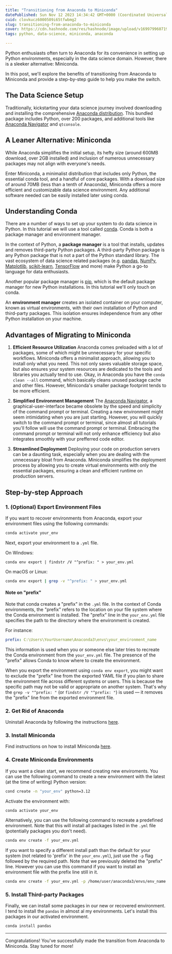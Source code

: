 ```yaml
---
title: "Transitioning from Anaconda to Miniconda"
datePublished: Sun Nov 12 2023 14:34:42 GMT+0000 (Coordinated Universal Time)
cuid: clovkucz6000509i65tfwbmg2
slug: transitioning-from-anaconda-to-miniconda
cover: https://cdn.hashnode.com/res/hashnode/image/upload/v1699799607198/1412558f-b5d3-4f63-8fa3-1934b063da50.png
tags: python, data-science, miniconda, anaconda

---
```


Python enthusiasts often turn to Anaconda for its convenience in setting up Python environments, especially in the data science domain. However, there is a sleeker alternative: Miniconda. 

In this post, we'll explore the benefits of transitioning from Anaconda to Miniconda and provide a step-by-step guide to help you make the switch.

## The Data Science Setup

Traditionally, kickstarting your data science journey involved downloading and installing the comprehensive [Anaconda distribution](https://www.anaconda.com/distribution/). This bundled package includes Python, over 200 packages, and additional tools like [Anaconda Navigator](https://docs.anaconda.com/anaconda/navigator/) and `qtconsole`.

## A Leaner Alternative: Miniconda

While Anaconda simplifies the initial setup, its hefty size (around 600MB download, over 2GB installed) and inclusion of numerous unnecessary packages may not align with everyone's needs. 

Enter Miniconda, a minimalist distribution that includes only Python, the essential conda tool, and a handful of core packages. With a download size of around 70MB (less than a tenth of Anaconda), Miniconda offers a more efficient and customizable data science environment. Any additional software needed can be easily installed later using conda.

## Understanding Conda

There are a number of ways to set up your system to do data science in Python. In this tutorial we will use a tool called [conda](https://docs.conda.io/projects/conda/en/latest/). Conda is both a package manager and environment manager.

In the context of Python, a **package manager** is a tool that installs, updates and removes third-party Python packages. A third-party Python package is any Python package that is not a part of the Python standard library. The vast ecosystem of data science related packages (e.g. [pandas](https://pandas.pydata.org/), [NumPy](https://numpy.org/), [Matplotlib](https://matplotlib.org/), [scikit-learn](https://scikit-learn.org/), [TensorFlow](https://www.tensorflow.org/g) and more) make Python a go-to language for data enthusiasts.

Another popular package manager is [pip](https://pypi.org/), which is the default package manager for new Python installations. In this tutorial we'll only touch on conda.

An **environment manager** creates an isolated container on your computer, known as virtual environments, with their own installation of Python and third-party packages. This isolation ensures independence from any other Python installation on your machine.

## Advantages of Migrating to Miniconda

1. **Efficient Resource Utilization** Anaconda comes preloaded with a lot of packages, some of which might be unnecessary for your specific workflows. Miniconda offers a minimalist approach, allowing you to install only what you need. This not only saves valuable storage space, but also ensures your system resources are dedicated to the tools and libraries you actually tend to use. Okay, in Anaconda you have the `conda clean --all` command, which basically cleans unused package cache and other files. However, Miniconda's smaller package footprint tends to be more efficient.
    
2. **Simplified Environment Management** The [Anaconda Navigator](https://docs.anaconda.com/free/navigator/index.html), a graphical-user-interface became obsolete by the speed and simplicity of the command prompt or terminal. Creating a new environment might seem intimidating when you are just starting. However, you will quickly switch to the command prompt or terminal, since almost all tutorials you'll follow will use the command prompt or terminal. Embracing the command prompt or terminal will not only enhance efficiency but also integrates smoothly with your prefferred code editor.
    
3. **Streamlined Deployment** Deploying your code on production servers can be a daunting task, especially when you are dealing with the unnecessary bloat from Anaconda. Miniconda simplifies the deployment process by allowing you to create virtual environments with only the essential packages, ensuring a clean and efficient runtime on production servers.

## Step-by-step Approach

### 1\. (Optional) Export Environment Files

If you want to recover environments from Anaconda, export your environment files using the following commands:

```bash
conda activate your_env
```

Next, export your environment to a `.yml` file.

On Windows:

```plaintext
conda env export | findstr /V "^prefix: " > your_env.yml
```

On macOS or Linux:

```bash
conda env export | grep -v "^prefix: " > your_env.yml
```

#### Note on "prefix"

Note that conda creates a "prefix" in the `.yml` file. In the context of Conda environments, the "prefix" refers to the location on your file system where the Conda environment is installed. The "prefix" line in the `your_env.yml` file specifies the path to the directory where the environment is created.

For instance:

```yaml
prefix: C:\Users\YourUsername\Anaconda3\envs\your_environment_name
```

This information is used when you or someone else later tries to recreate the Conda environment from the `your_env.yml` file. The presence of the "prefix" allows Conda to know where to create the environment.

When you export the environment using `conda env export`, you might want to exclude the "prefix" line from the exported YAML file if you plan to share the environment file across different systems or users. This is because the specific path may not be valid or appropriate on another system. That's why the `grep -v "^prefix: "` (or `findstr /V "^prefix: "`) is used — it removes the "prefix" line from the exported environment file.

### 2\. Get Rid of Anaconda

Uninstall Anaconda by following the instructions [here](https://docs.anaconda.com/free/anaconda/install/uninstall/).

### 3\. Install Miniconda

Find instructions on how to install Miniconda [here](https://docs.conda.io/projects/miniconda/en/latest/).

### 4\. Create Miniconda Environments

If you want a clean start, we recommend creating new enviroments. You can use the following command to create a new environment with the latest (at the time of writing) Python version:

```bash
cond create -n "your_env" python=3.12
```

Activate the environment with:

```bash
conda activate your_env
```

Alternatively, you can use the following command to recreate a predefined environment. Note that this will install all packages listed in the `.yml` file (potentially packages you don't need).

```bash
conda env create -f your_env.yml
```

If you want to specify a different install path than the default for your system (not related to 'prefix' in the `your_env.yml`), just use the `-p` flag followed by the required path. Note that we previously deleted the "prefix" line. However you can use this command if you want to install an environment file with the prefix line still in it.

```bash
conda env create -f your_env.yml -p /home/user/anaconda3/envs/env_name
```

### 5\. Install Third-party Packages

Finally, we can install some packages in our new or recovered environment. I tend to install the `pandas` in almost al my environments. Let's install this packages in our activated environment.

```bash
conda install pandas
```

---

Congratulations! You've successfully made the transition from Anaconda to Miniconda. Stay tuned for more!

